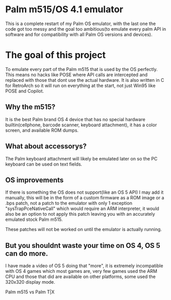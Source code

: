 ﻿# Palm m515/OS 4.1 emulator

This is a complete restart of my Palm OS emulator, with the last one the code got too messy and the goal too ambitious(to emulate every palm API in software and for compatibility with all Palm OS versions and devices).


# The goal of this project

To emulate every part of the Palm m515 that is used by the OS perfectly.
This means no hacks like POSE where API calls are intercepted and replaced with those that dont use the actual hardware.
It is also written in C for RetroArch so it will run on everything at the start, not just Win95 like POSE and Copilot.

## Why the m515?

It is the best Palm brand OS 4 device that has no special hardware builtin(cellphone, barcode scanner, keyboard attachment), it has a color screen, and available ROM dumps.

## What about accessorys?

The Palm keyboard attachment will likely be emulated later on so the PC keyboard can be used on text fields.

## OS improvements

If there is something the OS does not support(like an OS 5 API) I may add it manually, this will be in the form of a custom firmware as a ROM image or a .bps patch, not a patch to the emulator with only 1 exception "sysTrapPceNativeCall" which would require an ARM interpreter, it would also be an option to not apply this patch leaving you with an accurately emulated stock Palm m515.

These patches will not be worked on until the emulator is actually running.

## But you shouldnt waste your time on OS 4, OS 5 can do more.

I have made a video of OS 5 doing that "more", it is extremely incompatible with OS 4 games which most games are, very few games used the ARM CPU and those that did are available on other platforms, some used the 320x320 display mode.

Palm m515 vs Palm T|X
